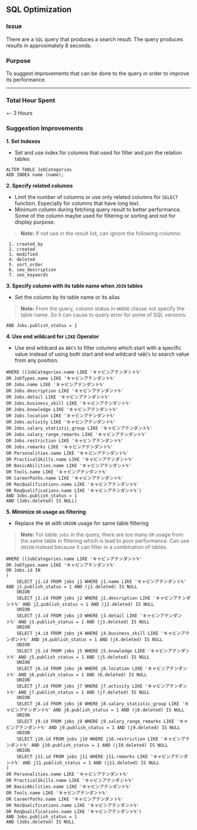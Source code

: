 ## SQL Optimization

### Issue

There are a `SQL` query that produces a search result. The query produces results in approximately 8 seconds.

### Purpose
To suggest improvements that can be done to the query in order to improve its
performance.

---

### Total Hour Spent
+- 3 Hours

### Suggestion Improvements

**1. Set Indexes**
* Set and use index for columns that used for filter and join the relation tables
```
ALTER TABLE JobCategories
ADD INDEX name (name);
```
**2. Specify related columns**
* Limit the number of columns or use only related columns for `SELECT` function. Especially for columns that have long text. 
* Minimum column during fetching query result to better performance. Some of the column maybe used for filtering or sorting and not for display purpose.
> **Note:** If not use in the result list, can ignore the following columns: 
```
 1. created_by
 2. created
 3. modified
 4. deleted
 5. sort_order
 6. seo_description
 7. seo_keywords
```

**3. Specify column with its table name when `JOIN` tables**
* Set the column by its table name or its alias
> **Note:** From the query, column status in `WHERE` clause not specify the table name. So it can cause to query error for some of SQL versions.
```
AND Jobs.publish_status = 1
```

**4. Use end wildcard for `LIKE` Operator**
* Use end wildcard as `ABC%` to filter columns which start with a specific value instead of using both start and end wildcard `%ABC%` to search value from any position.
```
WHERE ((JobCategories.name LIKE 'キャビンアテンダント%'
OR JobTypes.name LIKE 'キャビンアテンダント%'
OR Jobs.name LIKE 'キャビンアテンダント%'
OR Jobs.description LIKE 'キャビンアテンダント%'
OR Jobs.detail LIKE 'キャビンアテンダント%'
OR Jobs.business_skill LIKE 'キャビンアテンダント%'
OR Jobs.knowledge LIKE 'キャビンアテンダント%'
OR Jobs.location LIKE 'キャビンアテンダント%'
OR Jobs.activity LIKE 'キャビンアテンダント%'
OR Jobs.salary_statistic_group LIKE 'キャビンアテンダント%'
OR Jobs.salary_range_remarks LIKE 'キャビンアテンダント%'
OR Jobs.restriction LIKE 'キャビンアテンダント%'
OR Jobs.remarks LIKE 'キャビンアテンダント%'
OR Personalities.name LIKE 'キャビンアテンダント%'
OR PracticalSkills.name LIKE 'キャビンアテンダント%'
OR BasicAbilities.name LIKE 'キャビンアテンダント%'
OR Tools.name LIKE 'キャビンアテンダント%'
OR CareerPaths.name LIKE 'キャビンアテンダント%'
OR RecQualifications.name LIKE 'キャビンアテンダント%'
OR ReqQualifications.name LIKE 'キャビンアテンダント%')
AND Jobs.publish_status = 1
AND (Jobs.deleted) IS NULL)
```

**5. Minimize `OR` usage as filtering**
* Replace the `OR` with `UNION` usage for same table filtering
> **Note:** For table `jobs` in the query, there are too many `OR` usage from the same table in filtering which is lead to poor performance. Can use `UNION` instead because it can filter in a combination of tables.
```
WHERE ((JobCategories.name LIKE 'キャビンアテンダント%'
OR JobTypes.name LIKE 'キャビンアテンダント%'
OR Jobs.id IN 
(
	SELECT j1.id FROM jobs j1 WHERE j1.name LIKE 'キャビンアテンダント%' AND j1.publish_status = 1 AND (j1.deleted) IS NULL 
	UNION
	SELECT j2.id FROM jobs j2 WHERE j2.description LIKE 'キャビンアテンダント%' AND j2.publish_status = 1 AND (j2.deleted) IS NULL 
	UNION
	SELECT j3.id FROM jobs j3 WHERE j3.detail LIKE 'キャビンアテンダント%' AND j3.publish_status = 1 AND (j3.deleted) IS NULL 
	UNION
	SELECT j4.id FROM jobs j4 WHERE j4.business_skill LIKE 'キャビンアテンダント%' AND j4.publish_status = 1 AND (j4.deleted) IS NULL 
	UNION
	SELECT j5.id FROM jobs j5 WHERE j5.knowledge LIKE 'キャビンアテンダント%' AND j5.publish_status = 1 AND (j5.deleted) IS NULL 
	UNION
	SELECT j6.id FROM jobs j6 WHERE j6.location LIKE 'キャビンアテンダント%' AND j6.publish_status = 1 AND (6.deleted) IS NULL 
	UNION
	SELECT j7.id FROM jobs j7 WHERE j7.activity LIKE 'キャビンアテンダント%' AND j7.publish_status = 1 AND (j7.deleted) IS NULL 
	UNION
	SELECT j8.id FROM jobs j8 WHERE j8.salary_statistic_group LIKE 'キャビンアテンダント%' AND j8.publish_status = 1 AND (j8.deleted) IS NULL 
	UNION
	SELECT j9.id FROM jobs j9 WHERE j9.salary_range_remarks LIKE 'キャビンアテンダント%' AND j9.publish_status = 1 AND (j9.deleted) IS NULL 
	UNION
	SELECT j10.id FROM jobs j10 WHERE j10.restriction LIKE 'キャビンアテンダント%' AND j10.publish_status = 1 AND (j10.deleted) IS NULL 
	UNION
	SELECT j11.id FROM jobs j11 WHERE j11.remarks LIKE 'キャビンアテンダント%' AND j11.publish_status = 1 AND (j11.deleted) IS NULL 
)
OR Personalities.name LIKE 'キャビンアテンダント%'
OR PracticalSkills.name LIKE 'キャビンアテンダント%'
OR BasicAbilities.name LIKE 'キャビンアテンダント%'
OR Tools.name LIKE 'キャビンアテンダント%'
OR CareerPaths.name LIKE 'キャビンアテンダント%'
OR RecQualifications.name LIKE 'キャビンアテンダント%'
OR ReqQualifications.name LIKE 'キャビンアテンダント%')
AND Jobs.publish_status = 1
AND (Jobs.deleted) IS NULL
```